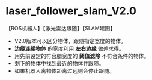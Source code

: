 # laser_follower_slam_V2.0
【ROS机器人】【激光雷达跟随】【SLAM建图】
- V2.0版本可以区分物体，跟随指定宽度的物体。
- **边缘连续物体** 的宽度利用 **左右边缘** 做差求得。
- 用先前设定的符合腿宽度的 **阈值滤除** 不符合条件的物体。
- 剩下的物体中找到最近的物体并跟随。
- 如果机器人离物体距离过远则会停止跟随。
